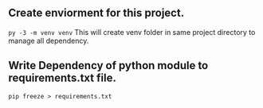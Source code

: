 ## Create enviorment for this project.
`py -3 -m venv venv`
This will create venv folder in same project directory to manage all dependency.
## Write Dependency of python module to requirements.txt file.
`pip freeze > requirements.txt`


